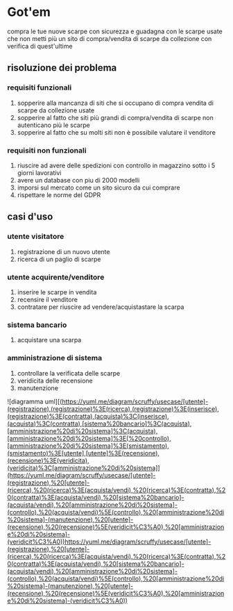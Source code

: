 # Got'em
 compra le tue nuove scarpe con sicurezza e guadagna con le scarpe usate che non metti più un sito di compra/vendita di scarpe da collezione con verifica di quest'ultime
## risoluzione dei problema
### requisiti funzionali 
1.  sopperire alla mancanza di siti che si occupano di compra vendita di scarpe da collezione usate
2.  sopperire al fatto che siti più grandi di compra/vendita di scarpe non autenticano più le scarpe   
3.  sopperire al fatto che su molti siti non è possibile valutare il venditore
### requisiti non funzionali 
1.  riuscire ad avere delle spedizioni con controllo in magazzino sotto i 5 giorni lavorativi  
2.  avere un database con piu di 2000 modelli  
3.  imporsi sul mercato come un sito sicuro da cui comprare
4.  rispettare le norme del GDPR
## casi d'uso
### utente visitatore
1. registrazione di un nuovo utente
2. ricerca di un paglio di scarpe
### utente acquirente/venditore 
1. inserire le scarpe in vendita 
2. recensire il venditore
3. contratare per riuscire ad vendere/acquistastare la scarpa
### sistema bancario 
1. acquistare una scarpa
### amministrazione di sistema 
1. controllare la verificata delle scarpe
2. veridicita delle recensione
3. manutenzione

![diagramma uml][(https://yuml.me/diagram/scruffy/usecase/[utente]-(registrazione),(registrazione)%3E(ricerca),(registrazione)%3E(inserisce),(registrazione)%3E(contratta),(acquista)%3C(inserisce),(acquista)%3C(contratta),[sistema%20bancario]%3C(acquista),[amministrazione%20di%20sistema]%3C(acquista),[amministrazione%20di%20sistema]%3E(%20controllo),[amministrazione%20di%20sistema]%3E(smistamento),(smistamento)%3E[utente],[utente]%3E(recensione),(recensione)%3E(veridicita),(veridicita)%3C[amministrazione%20di%20sistema]](https://yuml.me/diagram/scruffy/usecase/[utente]-(registrazione),%20[utente]-(ricerca),%20(ricerca)%3E(acquista/vendi),%20(ricerca)%3E(contratta),%20(contratta)%3E(acquista/vendi),%20[sistema%20bancario]-(acquista/vendi),%20[amministrazione%20di%20sistema]-(controllo),%20(acquista/vendi)%5E(controllo),%20[amministrazione%20di%20sistema]-(manutenzione),%20[utente]-(recensione),%20(recensione)%5E(veridicit%C3%A0),%20[amministrazione%20di%20sistema]-(veridicit%C3%A0))https://yuml.me/diagram/scruffy/usecase/[utente]-(registrazione),%20[utente]-(ricerca),%20(ricerca)%3E(acquista/vendi),%20(ricerca)%3E(contratta),%20(contratta)%3E(acquista/vendi),%20[sistema%20bancario]-(acquista/vendi),%20[amministrazione%20di%20sistema]-(controllo),%20(acquista/vendi)%5E(controllo),%20[amministrazione%20di%20sistema]-(manutenzione),%20[utente]-(recensione),%20(recensione)%5E(veridicit%C3%A0),%20[amministrazione%20di%20sistema]-(veridicit%C3%A0))

